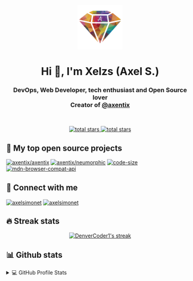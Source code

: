 <p align="center">
  <a href="https://axelsimonet.fr/">
    <img src="./logoA.png" alt="Xelzs Logo" width="120" height="120">
  </a>
</p>

<h1 align="center">Hi 👋, I'm Xelzs (Axel S.)</h1>

<h3 align="center">
  DevOps, Web Developer, tech enthusiast and Open Source lover<br/>
  Creator of <a href="https://github.com/axentix">@axentix</a>
</h3>

<br/>
<p align="center">
  <a href="https://github.com/Xelzs?tab=repositories&sort=stargazers">
    <img src="https://custom-icon-badges.herokuapp.com/github/stars/Xelzs?affiliations=OWNER%2CCOLLABORATOR%2CORGANIZATION_MEMBER&color=f28107&style=for-the-badge&logo=star&logoColor=white" alt="total stars" />
  </a>
  <a href="https://github.com/Xelzs">
    <img src="https://komarev.com/ghpvc/?username=xelzs&style=for-the-badge" alt="total stars" />
  </a>
</p>

## 📘 My top open source projects

<p align="left">
  <a href="https://github.com/axentix/axentix"><img width="350" src="https://github-readme-stats.vercel.app/api/pin/?username=axentix&repo=axentix&theme=react&bg_color=1F222E&title_color=F85D7F&icon_color=F8D866&hide_border=true&show_owner=true" alt="axentix/axentix"></a>
  <a href="https://github.com/axentix/neumorphic"><img width="350" src="https://github-readme-stats.vercel.app/api/pin/?username=axentix&repo=neumorphic&hide_border=true&bg_color=1F222E&title_color=F85D7F&icon_color=F8D866&theme=react&show_owner=true" alt="axentix/neumorphic"></a>
  <a href="https://github.com/Xelzs/code-size"><img width="350" src="https://github-readme-stats.vercel.app/api/pin?username=Xelzs&repo=code-size&theme=react&bg_color=1F222E&title_color=F85D7F&icon_color=F8D866&hide_border=true" alt="code-size"></a>
  <a href="https://github.com/Xelzs/mdn-browser-compat-api"><img width="350" src="https://github-readme-stats.vercel.app/api/pin/?username=Xelzs&repo=mdn-browser-compat-api&theme=react&bg_color=1F222E&title_color=F85D7F&icon_color=F8D866&hide_border=true" alt="mdn-browser-compat-api"></a>
</p>

## 🔗 Connect with me

<p align="left">
<a href="https://twitter.com/axelsimonet" target="blank"><img align="center" src="https://raw.githubusercontent.com/rahuldkjain/github-profile-readme-generator/master/src/images/icons/Social/twitter.svg" alt="axelsimonet" height="30" width="40" /></a>
<a href="https://linkedin.com/in/axel-simonet" target="blank"><img align="center" src="https://raw.githubusercontent.com/rahuldkjain/github-profile-readme-generator/master/src/images/icons/Social/linked-in-alt.svg" alt="axelsimonet" height="30" width="40" /></a>
</p>

## 🔥 Streak stats

<p align="center">
  <a href="https://github.com/DenverCoder1/github-readme-streak-stats">
    <img title="🔥 Get streak stats for your profile at git.io/streak-stats" alt="DenverCoder1's streak" src="https://github-readme-streak-stats.herokuapp.com/?user=xelzs&theme=monokai-metallian&hide_border=true"/>
  </a>
</p>

## 📊 Github stats

<details> 
  <summary>💻 GitHub Profile Stats</summary>
  <p align="left"> <a href="https://github.com/ryo-ma/github-profile-trophy"><img src="https://github-profile-trophy.vercel.app/?username=xelzs&rank=-C&theme=monokai&no-frame=true&margin-w=15" alt="xelzs" /></a> </p>

  <p>&nbsp;<img align="center" src="https://github-readme-stats.vercel.app/api?username=xelzs&count_private=true&hide_border=true&bg_color=1F222E&title_color=F85D7F&icon_color=F8D866&theme=react" alt="xelzs" /></p>
</details>

